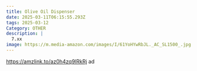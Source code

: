 ```yaml
---
title: Olive Oil Dispenser
date: 2025-03-11T06:15:55.293Z
tags: 2025-03-12
Category: OTHER
description: |
  7.xx 
image: https://m.media-amazon.com/images/I/61YoHYwRbJL._AC_SL1500_.jpg
---
```

https://amzlink.to/az0h4zq9lRkRj   ad